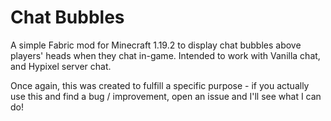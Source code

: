 Chat Bubbles
============

A simple Fabric mod for Minecraft 1.19.2 to display chat bubbles above players' heads when they chat in-game. Intended to work with Vanilla chat, and Hypixel server chat.

Once again, this was created to fulfill a specific purpose - if you actually use this and find a bug / improvement, open an issue and I'll see what I can do!